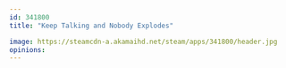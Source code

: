 ```yaml
---
id: 341800
title: "Keep Talking and Nobody Explodes"

image: https://steamcdn-a.akamaihd.net/steam/apps/341800/header.jpg
opinions:
---
```

